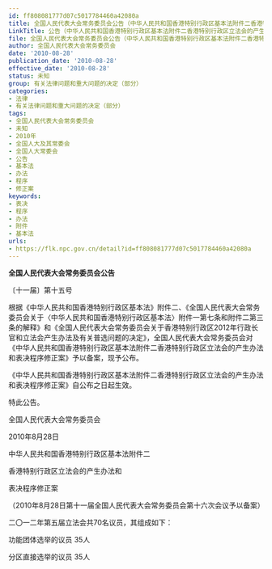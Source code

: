 ```yaml
---
id: ff808081777d07c5017784460a42080a
title: 全国人民代表大会常务委员会公告（中华人民共和国香港特别行政区基本法附件二香港特别行政区立法会的产生办法和表决程序修正案）
LinkTitle: 公告（中华人民共和国香港特别行政区基本法附件二香港特别行政区立法会的产生办法和表决程序修正案）
file: 全国人民代表大会常务委员会公告（中华人民共和国香港特别行政区基本法附件二香港特别行政区立法会的产生办法和表决程序修正案）_20100828_ff808081777d07c5017784460a42080a.docx
author: 全国人民代表大会常务委员会
date: '2010-08-28'
publication_date: '2010-08-28'
effective_date: '2010-08-28'
status: 未知
group: 有关法律问题和重大问题的决定（部分）
categories:
- 法律
- 有关法律问题和重大问题的决定（部分）
tags:
- 全国人民代表大会常务委员会
- 未知
- 2010年
- 全国人大及其常委会
- 全国人大常委会
- 公告
- 基本法
- 办法
- 程序
- 修正案
keywords:
- 表决
- 程序
- 办法
- 附件
- 基本法
urls:
- https://flk.npc.gov.cn/detail?id=ff808081777d07c5017784460a42080a
---
```


**全国人民代表大会常务委员会公告**

〔十一届〕第十五号

根据《中华人民共和国香港特别行政区基本法》附件二、《全国人民代表大会常务委员会关于〈中华人民共和国香港特别行政区基本法〉附件一第七条和附件二第三条的解释》和《全国人民代表大会常务委员会关于香港特别行政区2012年行政长官和立法会产生办法及有关普选问题的决定》，全国人民代表大会常务委员会对《中华人民共和国香港特别行政区基本法附件二香港特别行政区立法会的产生办法和表决程序修正案》予以备案，现予公布。

《中华人民共和国香港特别行政区基本法附件二香港特别行政区立法会的产生办法和表决程序修正案》自公布之日起生效。

特此公告。

全国人民代表大会常务委员会

2010年8月28日

中华人民共和国香港特别行政区基本法附件二

香港特别行政区立法会的产生办法和

表决程序修正案

（2010年8月28日第十一届全国人民代表大会常务委员会第十六次会议予以备案）

二〇一二年第五届立法会共70名议员，其组成如下：

功能团体选举的议员   35人

分区直接选举的议员   35人
